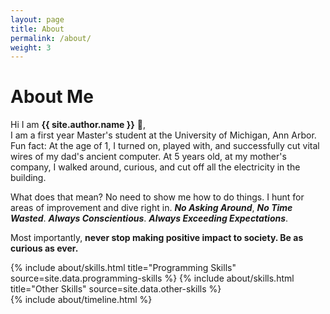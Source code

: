 ```yaml
---
layout: page
title: About
permalink: /about/
weight: 3
---
```


# **About Me**

Hi I am **{{ site.author.name }}** :wave:,<br>
I am a first year Master's student at the University of Michigan, Ann Arbor. Fun fact: At the age of 1, I turned on, played with, and successfully cut vital wires of my dad's ancient computer. At 5 years old, at my mother's company, I walked around, curious, and cut off all the electricity in the building. 

What does that mean? No need to show me how to do things. I hunt for areas of improvement and dive right in. 
**_No Asking Around_**, **_No Time Wasted_**. **_Always Conscientious_**. **_Always Exceeding Expectations_**.  

Most importantly, **never stop making positive impact to society. Be as curious as ever.** 

<div class="row">
{% include about/skills.html title="Programming Skills" source=site.data.programming-skills %}
{% include about/skills.html title="Other Skills" source=site.data.other-skills %}
</div>

<div class="row">
{% include about/timeline.html %}
</div>